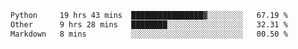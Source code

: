 <!--START_SECTION:waka-->

```txt
Python     19 hrs 43 mins  ████████████████▓░░░░░░░░   67.19 %
Other      9 hrs 28 mins   ████████░░░░░░░░░░░░░░░░░   32.31 %
Markdown   8 mins          ░░░░░░░░░░░░░░░░░░░░░░░░░   00.50 %
```

<!--END_SECTION:waka--> 
 
